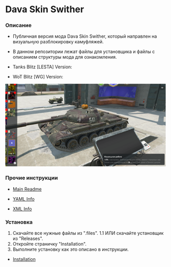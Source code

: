 # Dava Skin Swither
### Описание
* Публичная версия мода Dava Skin Swither, который направлен на визуальную разблокировку камуфляжей.
* В данном репозитории лежат файлы для установщика и файлы с описанием структуры мода для ознакомления.
 
* Tanks Blitz [LESTA] Version:
* WoT Blitz [WG] Version:

![](.info/media/1.png)

### Прочие инструкции
* [Main Readme](.info/local/README.TXT)

* [YAML Info](.info/local/YAML.YAML)

* [XML Info](.info/local/XML.XML)

### Установка
1.  Скачайте все нужные файлы из ".files".
1.1 ИЛИ скачайте установщик из "Releases".
2.  Откройте страничку "Installation".
3.  Выполните установку как это описано в инструкции.

* [Installation](.info/local/INSTALLATION.TXT)
